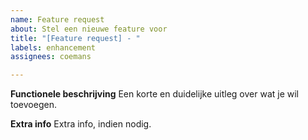 ```yaml
---
name: Feature request
about: Stel een nieuwe feature voor
title: "[Feature request] - "
labels: enhancement
assignees: coemans

---
```


**Functionele beschrijving**
Een korte en duidelijke uitleg over wat je wil toevoegen.

**Extra info**
Extra info, indien nodig.
